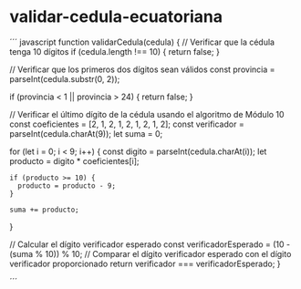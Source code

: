 # validar-cedula-ecuatoriana

´´´ javascript
function validarCedula(cedula) {
   // Verificar que la cédula tenga 10 dígitos
  if (cedula.length !== 10) {
    return false;
  }

  // Verificar que los primeros dos dígitos sean válidos
  const provincia = parseInt(cedula.substr(0, 2));
  
  if (provincia < 1 || provincia > 24) {
    return false;
  }

  // Verificar el último dígito de la cédula usando el algoritmo de Módulo 10
  const coeficientes = [2, 1, 2, 1, 2, 1, 2, 1, 2];
  const verificador = parseInt(cedula.charAt(9));
  let suma = 0;

  for (let i = 0; i < 9; i++) {
    const digito = parseInt(cedula.charAt(i));
    let producto = digito * coeficientes[i];

    if (producto >= 10) {
      producto = producto - 9;
    }

    suma += producto;
  }

  // Calcular el dígito verificador esperado
  const verificadorEsperado = (10 - (suma % 10)) % 10;
  // Comparar el dígito verificador esperado con el dígito verificador proporcionado
  return verificador === verificadorEsperado;
}

´´´
